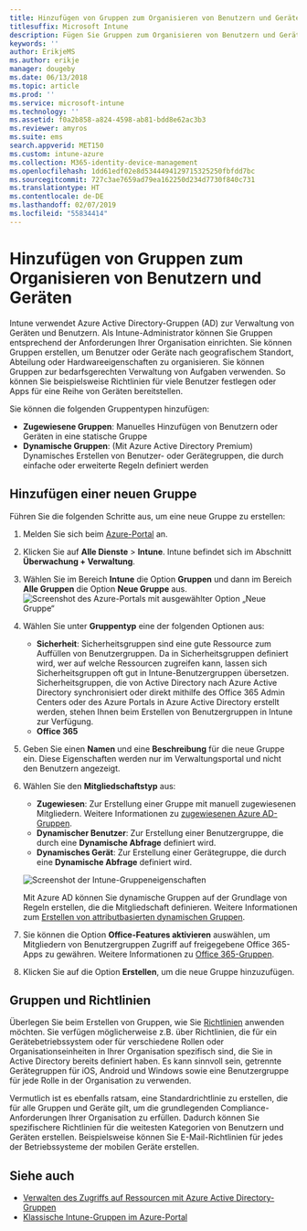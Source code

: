 ```yaml
---
title: Hinzufügen von Gruppen zum Organisieren von Benutzern und Geräten
titlesuffix: Microsoft Intune
description: Fügen Sie Gruppen zum Organisieren von Benutzern und Geräten nach Geografie, Abteilung oder nach Hardwareeigenschaften hinzu.
keywords: ''
author: ErikjeMS
ms.author: erikje
manager: dougeby
ms.date: 06/13/2018
ms.topic: article
ms.prod: ''
ms.service: microsoft-intune
ms.technology: ''
ms.assetid: f0a2b858-a824-4598-ab81-bdd8e62ac3b3
ms.reviewer: amyros
ms.suite: ems
search.appverid: MET150
ms.custom: intune-azure
ms.collection: M365-identity-device-management
ms.openlocfilehash: 1dd61edf02e8d5344494129715325250fbfdd7bc
ms.sourcegitcommit: 727c3ae7659ad79ea162250d234d7730f840c731
ms.translationtype: HT
ms.contentlocale: de-DE
ms.lasthandoff: 02/07/2019
ms.locfileid: "55834414"
---
```

# <a name="add-groups-to-organize-users-and-devices"></a>Hinzufügen von Gruppen zum Organisieren von Benutzern und Geräten
Intune verwendet Azure Active Directory-Gruppen (AD) zur Verwaltung von Geräten und Benutzern. Als Intune-Administrator können Sie Gruppen entsprechend der Anforderungen Ihrer Organisation einrichten. Sie können Gruppen erstellen, um Benutzer oder Geräte nach geografischem Standort, Abteilung oder Hardwareeigenschaften zu organisieren. Sie können Gruppen zur bedarfsgerechten Verwaltung von Aufgaben verwenden. So können Sie beispielsweise Richtlinien für viele Benutzer festlegen oder Apps für eine Reihe von Geräten bereitstellen.

Sie können die folgenden Gruppentypen hinzufügen:
- **Zugewiesene Gruppen**: Manuelles Hinzufügen von Benutzern oder Geräten in eine statische Gruppe
- **Dynamische Gruppen**: (Mit Azure Active Directory Premium) Dynamisches Erstellen von Benutzer- oder Gerätegruppen, die durch einfache oder erweiterte Regeln definiert werden

## <a name="add-a-new-group"></a>Hinzufügen einer neuen Gruppe

Führen Sie die folgenden Schritte aus, um eine neue Gruppe zu erstellen:
1. Melden Sie sich beim [Azure-Portal](https://portal.azure.com) an.
2. Klicken Sie auf **Alle Dienste** > **Intune**. Intune befindet sich im Abschnitt **Überwachung + Verwaltung**.
3. Wählen Sie im Bereich **Intune** die Option **Gruppen** und dann im Bereich **Alle Gruppen** die Option **Neue Gruppe** aus.
   ![Screenshot des Azure-Portals mit ausgewählter Option „Neue Gruppe“](./media/groups-add-new.png)
4. Wählen Sie unter **Gruppentyp** eine der folgenden Optionen aus:
    - **Sicherheit**: Sicherheitsgruppen sind eine gute Ressource zum Auffüllen von Benutzergruppen. Da in Sicherheitsgruppen definiert wird, wer auf welche Ressourcen zugreifen kann, lassen sich Sicherheitsgruppen oft gut in Intune-Benutzergruppen übersetzen. Sicherheitsgruppen, die von Active Directory nach Azure Active Directory synchronisiert oder direkt mithilfe des Office 365 Admin Centers oder des Azure Portals in Azure Active Directory erstellt werden, stehen Ihnen beim Erstellen von Benutzergruppen in Intune zur Verfügung.
    - **Office 365**

5. Geben Sie einen **Namen** und eine **Beschreibung** für die neue Gruppe ein. Diese Eigenschaften werden nur im Verwaltungsportal und nicht den Benutzern angezeigt.

6. Wählen Sie den **Mitgliedschaftstyp** aus:
   - **Zugewiesen**: Zur Erstellung einer Gruppe mit manuell zugewiesenen Mitgliedern. Weitere Informationen zu [zugewiesenen Azure AD-Gruppen](https://docs.microsoft.com/azure/active-directory/active-directory-groups-create-azure-portal).
   - **Dynamischer Benutzer**: Zur Erstellung einer Benutzergruppe, die durch eine **Dynamische Abfrage** definiert wird.
   - **Dynamisches Gerät**: Zur Erstellung einer Gerätegruppe, die durch eine **Dynamische Abfrage** definiert wird.

   ![Screenshot der Intune-Gruppeneigenschaften](./media/groups-add-properties.png)

   Mit Azure AD können Sie dynamische Gruppen auf der Grundlage von Regeln erstellen, die die Mitgliedschaft definieren. Weitere Informationen zum [Erstellen von attributbasierten dynamischen Gruppen](https://docs.microsoft.com/azure/active-directory/active-directory-groups-dynamic-membership-azure-portal).

7. Sie können die Option **Office-Features aktivieren** auswählen, um Mitgliedern von Benutzergruppen Zugriff auf freigegebene Office 365-Apps zu gewähren. Weitere Informationen zu [Office 365-Gruppen](https://support.office.com/article/Learn-about-Office-365-groups-b565caa1-5c40-40ef-9915-60fdb2d97fa2).
8. Klicken Sie auf die Option **Erstellen**, um die neue Gruppe hinzuzufügen.

## <a name="groups-and-policies"></a>Gruppen und Richtlinien

Überlegen Sie beim Erstellen von Gruppen, wie Sie [Richtlinien](device-compliance-get-started.md) anwenden möchten. Sie verfügen möglicherweise z.B. über Richtlinien, die für ein Gerätebetriebssystem oder für verschiedene Rollen oder Organisationseinheiten in Ihrer Organisation spezifisch sind, die Sie in Active Directory bereits definiert haben. Es kann sinnvoll sein, getrennte Gerätegruppen für iOS, Android und Windows sowie eine Benutzergruppe für jede Rolle in der Organisation zu verwenden.

Vermutlich ist es ebenfalls ratsam, eine Standardrichtlinie zu erstellen, die für alle Gruppen und Geräte gilt, um die grundlegenden Compliance-Anforderungen Ihrer Organisation zu erfüllen. Dadurch können Sie spezifischere Richtlinien für die weitesten Kategorien von Benutzern und Geräten erstellen. Beispielsweise können Sie E-Mail-Richtlinien für jedes der Betriebssysteme der mobilen Geräte erstellen.



## <a name="see-also"></a>Siehe auch
- [Verwalten des Zugriffs auf Ressourcen mit Azure Active Directory-Gruppen](https://docs.microsoft.com/azure/active-directory/active-directory-manage-groups)
- [Klassische Intune-Gruppen im Azure-Portal](groups-get-started.md)
